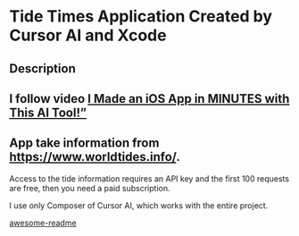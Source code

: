 # Tide  Times Application Created by Cursor AI and Xcode

## Description

## I follow video [I Made an iOS App in MINUTES with This AI Tool!” ](https://www.youtube.com/watch?v=oe3Jn6FRoII) 
## App take information from https://www.worldtides.info/. 

Access to the tide information requires an API key and the first 100 requests are free, then you need a paid subscription.

I use  only Composer of Cursor AI, which works with the entire project. 

[awesome-readme](https://github.com/matiassingers/awesome-readme)
